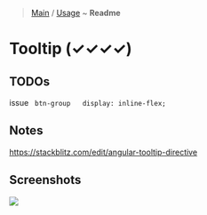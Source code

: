 > [Main](../../readme.md) / [Usage](usage.md) ~ **Readme**

# Tooltip (✓✓✓✓)
 
## TODOs
issue ` btn-group   display: inline-flex;`

## Notes
https://stackblitz.com/edit/angular-tooltip-directive  

## Screenshots
![](https://github.com/krsln/NgLootBox/raw/master/loot-box/Libs/Tooltip/Screenshots/Tooltip.png)  

